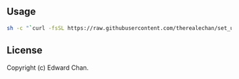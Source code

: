 ## Usage
```sh
sh -c "`curl -fsSL https://raw.githubusercontent.com/therealechan/set_up_ss_in_one_step/master/setup_ss.sh`"
```
## License
Copyright (c) Edward Chan.
